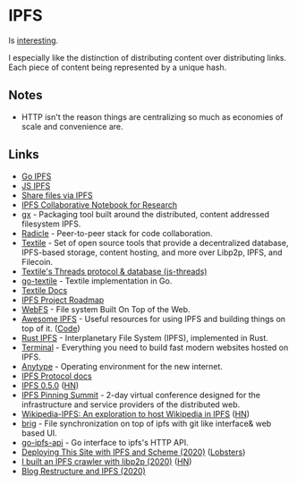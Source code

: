 # IPFS

Is [interesting](https://blog.neocities.org/blog/2015/09/08/its-time-for-the-distributed-web.html).

I especially like the distinction of distributing content over distributing links. Each piece of content being represented by a unique hash.

## Notes

* HTTP isn't the reason things are centralizing so much as economies of scale and convenience are.

## Links

* [Go IPFS](https://github.com/ipfs/go-ipfs)
* [JS IPFS](https://github.com/ipfs/js-ipfs)
* [Share files via IPFS](https://github.com/ipfs-shipyard/ipfs-share-files)
* [IPFS Collaborative Notebook for Research](https://github.com/ipfs/notes)
* [gx](https://github.com/whyrusleeping/gx) - Packaging tool built around the distributed, content addressed filesystem IPFS.
* [Radicle](http://www.radicle.xyz/) - Peer-to-peer stack for code collaboration.
* [Textile](https://textile.io/) - Set of open source tools that provide a decentralized database, IPFS-based storage, content hosting, and more over Libp2p, IPFS, and Filecoin.
* [Textile's Threads protocol & database \(js-threads\)](https://github.com/textileio/js-threads)
* [go-textile](https://github.com/textileio/go-textile) - Textile implementation in Go.
* [Textile Docs](https://docs.textile.io/)
* [IPFS Project Roadmap](https://github.com/ipfs/roadmap)
* [WebFS](https://github.com/brendoncarroll/webfs) - File system Built On Top of the Web.
* [Awesome IPFS](https://awesome.ipfs.io/) - Useful resources for using IPFS and building things on top of it. \([Code](https://github.com/ipfs/awesome-ipfs)\)
* [Rust IPFS](https://github.com/ipfs-rust/rust-ipfs) - Interplanetary File System \(IPFS\), implemented in Rust.
* [Terminal](https://terminal.co/) - Everything you need to build fast modern websites hosted on IPFS.
* [Anytype](https://anytype.io/) - Operating environment for the new internet.
* [IPFS Protocol docs](https://github.com/ipfs/ipfs)
* [IPFS 0.5.0](https://blog.ipfs.io/2020-04-28-go-ipfs-0-5-0/) \([HN](https://news.ycombinator.com/item?id=23010245)\)
* [IPFS Pinning Summit](https://ipfspinningsummit.com/) - 2-day virtual conference designed for the infrastructure and service providers of the distributed web.
* [Wikipedia-IPFS: An exploration to host Wikipedia in IPFS](https://github.com/santhoshtr/wikipedia-ipfs) \([HN](https://news.ycombinator.com/item?id=23127829)\)
* [brig](https://github.com/sahib/brig) - File synchronization on top of ipfs with git like interface& web based UI.
* [go-ipfs-api](https://github.com/ipfs/go-ipfs-api) - Go interface to ipfs's HTTP API.
* [Deploying This Site with IPFS and Scheme \(2020\)](https://elais.codes/deploying-this-site-with-ipfs-and-scheme.html) \([Lobsters](https://lobste.rs/s/fitmtb/deploying_this_site_with_ipfs_scheme)\)
* [I built an IPFS crawler with libp2p \(2020\)](https://adlrocha.substack.com/p/adlrocha-how-i-built-an-ipfs-crawler) \([HN](https://news.ycombinator.com/item?id=23515997)\)
* [Blog Restructure and IPFS \(2020\)](https://deedlefake.com/blog-restructure-and-ipfs.html)

